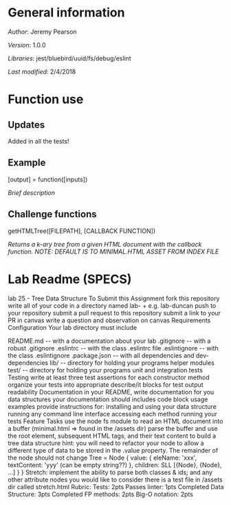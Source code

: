 # General information
_Author_: Jeremy Pearson

_Version_: 1.0.0

_Libraries_: jest/bluebird/uuid/fs/debug/eslint

_Last modified_: 2/4/2018

# Function use

## Updates
Added in all the tests!

## Example
[output] = function([inputs])

_Brief description_

## Challenge functions

getHTMLTree([FILEPATH], [CALLBACK FUNCTION])

_Returns a k-ary tree from a given HTML document with the callback function. NOTE: DEFAULT IS TO MINIMAL.HTML ASSET FROM INDEX FILE_

# Lab Readme (SPECS)

lab 25 - Tree Data Structure
To Submit this Assignment
fork this repository
write all of your code in a directory named lab- + <your name> e.g. lab-duncan
push to your repository
submit a pull request to this repository
submit a link to your PR in canvas
write a question and observation on canvas
Requirements
Configuration
Your lab directory must include

README.md -- with a documentation about your lab
.gitignore -- with a robust .gitignore
.eslintrc -- with the class .eslintrc file
.eslintignore -- with the class .eslintignore
.package.json -- with all dependencies and dev-dependencies
lib/ -- directory for holding your programs helper modules
test/ -- directory for holding your programs unit and integration tests
Testing
write at least three test assertions for each constructor method
organize your tests into appropriate describe/it blocks for test output readability
Documentation
in your README, write documentation for you data structures
your documentation should includes code block usage examples
provide instructions for:
installing and using your data structure
running any command line interface
accessing each method
running your tests
Feature Tasks
use the node fs module to read an HTML document into a buffer (minimal.html => found in the /assets dir)
parse the buffer and use the root <html> element, subsequent HTML tags, and their text content to build a tree data structure
hint: you will need to refactor your node to allow a different type of data to be stored in the .value property. The remainder of the node should not change
  Tree = Node {
    value: {
      eleName: 'xxx',
      textContent: 'yyy' (can be empty string??)
    },
      children: SLL [{Node}, {Node}, ...]
    }
  }
Stretch:
implement the ability to parse both classes & ids; and any other attribute nodes you would like to consider
there is a test file in /assets dir called stretch.html
Rubric:
Tests: 2pts
Passes linter: 1pts
Completed Data Structure: 3pts
Completed FP methods: 2pts
Big-O notation: 2pts